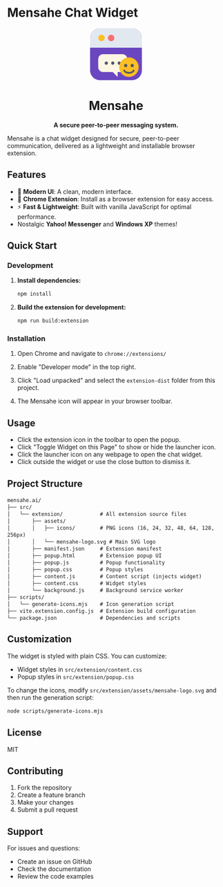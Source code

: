 # Mensahe Chat Widget

<div align="center">
  <img src="src/extension/assets/mensahe-logo.svg" alt="Mensahe Logo" width="120" height="120">
  <h1>Mensahe</h1>
  <p><strong>A secure peer-to-peer messaging system.</strong></p>
</div>

Mensahe is a chat widget designed for secure, peer-to-peer communication, delivered as a lightweight and installable browser extension.

## Features

- 🎨 **Modern UI**: A clean, modern interface.
- 🔧 **Chrome Extension**: Install as a browser extension for easy access.
- ⚡ **Fast & Lightweight**: Built with vanilla JavaScript for optimal performance.
-  Nostalgic **Yahoo! Messenger** and **Windows XP** themes!

## Quick Start

### Development

1. **Install dependencies:**
   ```bash
   npm install
   ```

2. **Build the extension for development:**
   ```bash
   npm run build:extension
   ```

### Installation

1. Open Chrome and navigate to `chrome://extensions/`

2. Enable "Developer mode" in the top right.

3. Click "Load unpacked" and select the `extension-dist` folder from this project.

4. The Mensahe icon will appear in your browser toolbar.

## Usage

- Click the extension icon in the toolbar to open the popup.
- Click "Toggle Widget on this Page" to show or hide the launcher icon.
- Click the launcher icon on any webpage to open the chat widget.
- Click outside the widget or use the close button to dismiss it.

## Project Structure

```
mensahe.ai/
├── src/
│   └── extension/            # All extension source files
│       ├── assets/
│       │   ├── icons/        # PNG icons (16, 24, 32, 48, 64, 128, 256px)
│       │   └── mensahe-logo.svg # Main SVG logo
│       ├── manifest.json     # Extension manifest
│       ├── popup.html        # Extension popup UI
│       ├── popup.js          # Popup functionality
│       ├── popup.css         # Popup styles
│       ├── content.js        # Content script (injects widget)
│       ├── content.css       # Widget styles
│       └── background.js     # Background service worker
├── scripts/
│   └── generate-icons.mjs    # Icon generation script
├── vite.extension.config.js  # Extension build configuration
└── package.json              # Dependencies and scripts
```

## Customization

The widget is styled with plain CSS. You can customize:
- Widget styles in `src/extension/content.css`
- Popup styles in `src/extension/popup.css`

To change the icons, modify `src/extension/assets/mensahe-logo.svg` and then run the generation script:
```bash
node scripts/generate-icons.mjs
```

## License

MIT

## Contributing

1. Fork the repository
2. Create a feature branch
3. Make your changes
4. Submit a pull request

## Support

For issues and questions:
- Create an issue on GitHub
- Check the documentation
- Review the code examples 